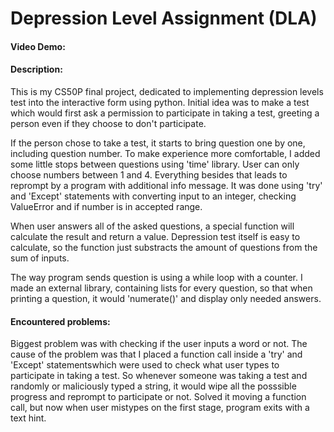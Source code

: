 # Depression Level Assignment (DLA)
#### Video Demo:
#### Description:
This is my CS50P final project, dedicated to implementing depression levels test into the interactive form using python.
Initial idea was to make a test which would first ask a permission to participate in taking a test, greeting a person even if they choose to don't participate.

If the person chose to take a test, it starts to bring question one by one, including question number. To make experience more comfortable, I added some little stops between questions using 'time' library.
User can only choose numbers between 1 and 4. Everything besides that leads to reprompt by a program with additional info message. It was done using 'try' and 'Except' statements with converting input to an integer, checking ValueError and if number is in accepted range.

When user answers all of the asked questions, a special function will calculate the result and return a value. Depression test itself is easy to calculate, so the function just substracts the amount of questions from the sum of inputs.

The way program sends question is using a while loop with a counter. I made an external library, containing lists for every question, so that when printing a question, it would 'numerate()' and display only needed answers.

#### Encountered problems:
Biggest problem was with checking if the user inputs a word or not. The cause of the problem was that I placed a function call inside a 'try' and 'Except' statementswhich were used to check what user types to participate in taking a test. So whenever someone was taking a test and randomly or maliciously typed a string, it would wipe all the posssible progress and reprompt to participate or not. Solved it moving a function call, but now when user mistypes on the first stage, program exits with a text hint.
